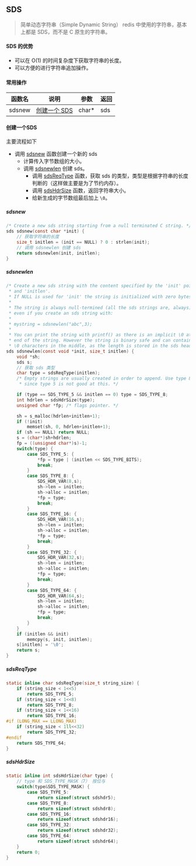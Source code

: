 ## SDS
> 简单动态字符串（Simple Dynamic String）
> redis 中使用的字符串，基本上都是 SDS，而不是 C 原生的字符串。

#### SDS 的优势
* 可以在 O(1) 的时间复杂度下获取字符串的长度。
* 可以方便的进行字符串追加操作。

#### 常用操作
|函数名|说明|参数|返回|
|--|--|--|--|
| sdsnew | [创建一个 SDS](#创建一个SDS) | char* | sds |

#### 创建一个SDS
主要流程如下
* 调用 [sdsnew](#sdsnew) 函数创建一个新的 sds
    * 计算传入字节数组的大小。
    * 调用 [sdsnewlen](#sdsnewlen) 创建 sds。
        * 调用 [sdsReqType](#sdsReqType) 函数，获取 sds 的类型，类型是根据字符串的长度判断的（这样做主要是为了节约内存）。
        * 调用 [sdsHdrSize](#sdsHdrSize) 函数，返回字符串大小。
        * 给新生成的字节数组最后加上 `\0`。

##### sdsnew
```c
/* Create a new sds string starting from a null terminated C string. */
sds sdsnew(const char *init) {
    // 获取字符串的长度
    size_t initlen = (init == NULL) ? 0 : strlen(init);
    // 调用 sdsnewlen 创建 sds
    return sdsnewlen(init, initlen);
}
```

##### sdsnewlen
```c
/* Create a new sds string with the content specified by the 'init' pointer
 * and 'initlen'.
 * If NULL is used for 'init' the string is initialized with zero bytes.
 *
 * The string is always null-termined (all the sds strings are, always) so
 * even if you create an sds string with:
 *
 * mystring = sdsnewlen("abc",3);
 *
 * You can print the string with printf() as there is an implicit \0 at the
 * end of the string. However the string is binary safe and can contain
 * \0 characters in the middle, as the length is stored in the sds header. */
sds sdsnewlen(const void *init, size_t initlen) {
    void *sh;
    sds s;
    // 获取 sds 类型
    char type = sdsReqType(initlen);
    /* Empty strings are usually created in order to append. Use type 8
     * since type 5 is not good at this. */

    if (type == SDS_TYPE_5 && initlen == 0) type = SDS_TYPE_8;
    int hdrlen = sdsHdrSize(type);
    unsigned char *fp; /* flags pointer. */

    sh = s_malloc(hdrlen+initlen+1);
    if (!init)
        memset(sh, 0, hdrlen+initlen+1);
    if (sh == NULL) return NULL;
    s = (char*)sh+hdrlen;
    fp = ((unsigned char*)s)-1;
    switch(type) {
        case SDS_TYPE_5: {
            *fp = type | (initlen << SDS_TYPE_BITS);
            break;
        }
        case SDS_TYPE_8: {
            SDS_HDR_VAR(8,s);
            sh->len = initlen;
            sh->alloc = initlen;
            *fp = type;
            break;
        }
        case SDS_TYPE_16: {
            SDS_HDR_VAR(16,s);
            sh->len = initlen;
            sh->alloc = initlen;
            *fp = type;
            break;
        }
        case SDS_TYPE_32: {
            SDS_HDR_VAR(32,s);
            sh->len = initlen;
            sh->alloc = initlen;
            *fp = type;
            break;
        }
        case SDS_TYPE_64: {
            SDS_HDR_VAR(64,s);
            sh->len = initlen;
            sh->alloc = initlen;
            *fp = type;
            break;
        }
    }
    if (initlen && init)
        memcpy(s, init, initlen);
    s[initlen] = '\0';
    return s;
}
```

##### sdsReqType
```c
static inline char sdsReqType(size_t string_size) {
    if (string_size < 1<<5)
        return SDS_TYPE_5;
    if (string_size < 1<<8)
        return SDS_TYPE_8;
    if (string_size < 1<<16)
        return SDS_TYPE_16;
#if (LONG_MAX == LLONG_MAX)
    if (string_size < 1ll<<32)
        return SDS_TYPE_32;
#endif
    return SDS_TYPE_64;
}
```

##### sdsHdrSize
```c
static inline int sdsHdrSize(char type) {
    // type 和 SDS_TYPE_MASK（7） 按位与
    switch(type&SDS_TYPE_MASK) {
        case SDS_TYPE_5:
            return sizeof(struct sdshdr5);
        case SDS_TYPE_8:
            return sizeof(struct sdshdr8);
        case SDS_TYPE_16:
            return sizeof(struct sdshdr16);
        case SDS_TYPE_32:
            return sizeof(struct sdshdr32);
        case SDS_TYPE_64:
            return sizeof(struct sdshdr64);
    }
    return 0;
}
```